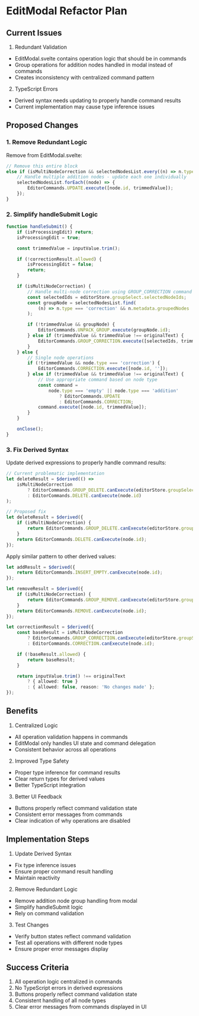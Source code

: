 # EditModal Refactor Plan

## Current Issues

1. Redundant Validation

- EditModal.svelte contains operation logic that should be in commands
- Group operations for addition nodes handled in modal instead of commands
- Creates inconsistency with centralized command pattern

2. TypeScript Errors

- Derived syntax needs updating to properly handle command results
- Current implementation may cause type inference issues

## Proposed Changes

### 1. Remove Redundant Logic

Remove from EditModal.svelte:

```typescript
// Remove this entire block
else if (isMultiNodeCorrection && selectedNodesList.every((n) => n.type === 'addition')) {
    // Handle multiple addition nodes - update each one individually
    selectedNodesList.forEach((node) => {
        EditorCommands.UPDATE.execute([node.id, trimmedValue]);
    });
}
```

### 2. Simplify handleSubmit Logic

```typescript
function handleSubmit() {
	if (isProcessingEdit) return;
	isProcessingEdit = true;

	const trimmedValue = inputValue.trim();

	if (!correctionResult.allowed) {
		isProcessingEdit = false;
		return;
	}

	if (isMultiNodeCorrection) {
		// Handle multi-node correction using GROUP_CORRECTION command
		const selectedIds = editorStore.groupSelect.selectedNodeIds;
		const groupNode = selectedNodesList.find(
			(n) => n.type === 'correction' && n.metadata.groupedNodes
		);

		if (!trimmedValue && groupNode) {
			EditorCommands.UNPACK_GROUP.execute(groupNode.id);
		} else if (trimmedValue && trimmedValue !== originalText) {
			EditorCommands.GROUP_CORRECTION.execute([selectedIds, trimmedValue]);
		}
	} else {
		// Single node operations
		if (!trimmedValue && node.type === 'correction') {
			EditorCommands.CORRECTION.execute([node.id, '']);
		} else if (trimmedValue && trimmedValue !== originalText) {
			// Use appropriate command based on node type
			const command =
				node.type === 'empty' || node.type === 'addition'
					? EditorCommands.UPDATE
					: EditorCommands.CORRECTION;
			command.execute([node.id, trimmedValue]);
		}
	}

	onClose();
}
```

### 3. Fix Derived Syntax

Update derived expressions to properly handle command results:

```typescript
// Current problematic implementation
let deleteResult = $derived(() =>
    isMultiNodeCorrection
        ? EditorCommands.GROUP_DELETE.canExecute(editorStore.groupSelect.selectedNodeIds)
        : EditorCommands.DELETE.canExecute(node.id)
);

// Proposed fix
let deleteResult = $derived({
    if (isMultiNodeCorrection) {
        return EditorCommands.GROUP_DELETE.canExecute(editorStore.groupSelect.selectedNodeIds);
    }
    return EditorCommands.DELETE.canExecute(node.id);
});
```

Apply similar pattern to other derived values:

```typescript
let addResult = $derived({
    return EditorCommands.INSERT_EMPTY.canExecute(node.id);
});

let removeResult = $derived({
    if (isMultiNodeCorrection) {
        return EditorCommands.GROUP_REMOVE.canExecute(editorStore.groupSelect.selectedNodeIds);
    }
    return EditorCommands.REMOVE.canExecute(node.id);
});

let correctionResult = $derived({
    const baseResult = isMultiNodeCorrection
        ? EditorCommands.GROUP_CORRECTION.canExecute(editorStore.groupSelect.selectedNodeIds)
        : EditorCommands.CORRECTION.canExecute(node.id);

    if (!baseResult.allowed) {
        return baseResult;
    }

    return inputValue.trim() !== originalText
        ? { allowed: true }
        : { allowed: false, reason: 'No changes made' };
});
```

## Benefits

1. Centralized Logic

- All operation validation happens in commands
- EditModal only handles UI state and command delegation
- Consistent behavior across all operations

2. Improved Type Safety

- Proper type inference for command results
- Clear return types for derived values
- Better TypeScript integration

3. Better UI Feedback

- Buttons properly reflect command validation state
- Consistent error messages from commands
- Clear indication of why operations are disabled

## Implementation Steps

1. Update Derived Syntax

- Fix type inference issues
- Ensure proper command result handling
- Maintain reactivity

2. Remove Redundant Logic

- Remove addition node group handling from modal
- Simplify handleSubmit logic
- Rely on command validation

3. Test Changes

- Verify button states reflect command validation
- Test all operations with different node types
- Ensure proper error messages display

## Success Criteria

1. All operation logic centralized in commands
2. No TypeScript errors in derived expressions
3. Buttons properly reflect command validation state
4. Consistent handling of all node types
5. Clear error messages from commands displayed in UI
